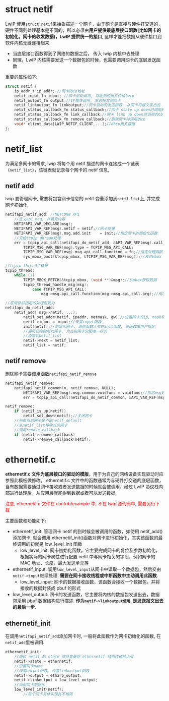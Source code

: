# struct netif

LwIP 使用`struct netif`来抽象描述一个网卡，由于网卡是直接与硬件打交道的，硬件不同则处理基本是不同的，所以必须由**用户提供最底层接口函数(比如网卡的初始化，网卡的收发数据)，LwIP 提供统一的接口**, 这样才能把数据从硬件接口到软件内核无缝连接起来.

- 当底层接口函数得到了网络的数据之后， 传入 lwip 内核中去处理
- 同理，LwIP 内核需要发送一个数据包的时候，也需要调用网卡的底层发送函数

重要的属性如下:

```c
struct netif {
    ip_addr_t ip_addr; //网卡的ip地址
    netif_input_fn input; //网卡驱动调用, 将收到的报文传给lwip
    netif_output_fn output;//IP模块调用, 发送报文到网卡
    netif_linkoutput_fn linkoutput;//网卡驱动的发送函数, 从网卡将报文发出去
    netif_status_callback_fn status_callback;//网卡 state up down时调用的cb
    netif_status_callback_fn link_callback;//网卡 link up down时调用的cb
    netif_status_callback_fn remove_callback;//删除网卡时调用的cb
    void* client_data[LWIP_NETIF_CLIENT_...];//dhcp报文数据
};
```

# netif_list

为满足多网卡的需求, lwip 将每个用 netif 描述的网卡连接成一个链表（`netif_list`），该链表就记录每个网卡的 netif 信息,

## netif add

lwip 要管理网卡, 需要将包含网卡信息的 netif 变量添加到`netif_list`上, 并完成网卡初始化.

```c
netifapi_netif_add: //NETCONN API
    //定义api msg, 并填充内容
    NETIFAPI_VAR_DECLARE(msg);
    NETIFAPI_VAR_REF(msg).netif = netif;//网卡变量
    NETIFAPI_VAR_REF(msg).msg.add.init    = init;//指定网卡的初始化函数
    //交给tcpip ghread处理
    err = tcpip_api_call(netifapi_do_netif_add, &API_VAR_REF(msg).call);
        TCPIP_MSG_VAR_REF(msg).type = TCPIP_MSG_API_CALL;
        TCPIP_MSG_VAR_REF(msg).msg.api_call.function = fn;//指定处理函数
        sys_mbox_post(&tcpip_mbox, &TCPIP_MSG_VAR_REF(msg));//发到mbox

//tcpip thread主循环
tcpip_thread:
    while (1)
        TCPIP_MBOX_FETCH(&tcpip_mbox, (void **)&msg);//从mbox获取数据
        tcpip_thread_handle_msg(msg);
            case TCPIP_MSG_API_CALL:
                msg->msg.api_call.function(msg->msg.api_call.arg);//用发消息前指定的函数处理msg

//发消息前指定的处理函数为
netifapi_do_netif_add:
    netif_add( msg->netif, ...);
        netif_set_addr(netif, ipaddr, netmask, gw);//设置网卡的ip, mask和gw
        netif->input = input;//设置input函数
        init(netif);//初始化网卡, 调用函数入参的init函数, 该函数由用户指定
        //遍历已存的所以网卡, 为当前网卡分配唯一标识
        //添加到netif_list
        netif->next = netif_list;
        netif_list = netif;
```

## netif remove

删除网卡需要调用函数`netifapi_netif_remove`

```c
netifapi_netif_remove:
    netifapi_netif_common(n, netif_remove, NULL);
        NETIFAPI_VAR_REF(msg).msg.common.voidfunc = voidfunc;//指定msg处理函数
        err = tcpip_api_call(netifapi_do_netif_common, &API_VAR_REF(msg).call);

netif_remove:
    if (netif_is_up(netif))
        netif_set_down(netif);//关闭网卡
    //判断当前网卡是不是netif_default
    //从netif_list移除当前网卡
    //调用remove_callback
    if (netif->remove_callback)
        netif->remove_callback(netif);
```

# ethernetif.c

**ethernetif.c 文件为底层接口的驱动的模版**，用于为自己的网络设备实现驱动时应参照此模板做修改。
ethernetif.c 文件中的函数通常为与硬件打交道的底层函数，当有数据需要通过网卡接收或者发送数据的时候就会被调用，经过 LwIP 协议栈内部进行处理后，从应用层就能得到数据或者可以发送数据.

<font color='red'>注意, ethernetif.c 文件在 contrib/example 中, 不在 lwip 源代码中, 需要另行下载</font>

主要函数和功能如下:

- ethernetif_init: 管理网卡 netif 的到时候会被调用的函数，如使用 netif_add()添加网卡, 就会调用 ethernetif_init()函数对网卡进行初始化，其实该函数的最终调用的初就是 low_level_init 函数
  - low_level_init: 网卡初始化函数，它主要完成网卡的复位及参数初始化，根据实际的网卡属性进行配置 netif 中与网卡相关的字段，例如网卡的 MAC 地址、长度，最大发送单元等
- ethernetif_input: 调用`low_level_input`从网卡中读取一个数据包，然后交由`netif->input`继续处理. **需要在网卡接收线程或中断函数中主动调用此函数**.
  - low_level_input: 网卡的数据接收函数，该函数会接收一个数据包，并将接收的数据封装成 pbuf 的形式
- low_level_output: 网卡的发送函数，它主要将内核的数据包发送出去，数据包采用 pbuf 数据结构进行描述. **作为`netif->linkoutput使用`, 是发送报文出去的最后一步**.

## ethernetif_init

在调用`netifapi_netif_add`添加网卡时, 一般将此函数作为网卡初始化的函数, 在`netif_add`里被调用.

```c
ethernetif_init:
    //通过 netif 的 state 成员变量将 ethernetif 结构传递给上层
    netif->state = ethernetif;
    //设置网卡name
    //设置output函数, 设置linkoutput函数
    netif->output = etharp_output;
    netif->linkoutput = low_level_output;
    //调用网卡初始化
    low_level_init(netif);
        //每个网卡具体实现各不相同
```
